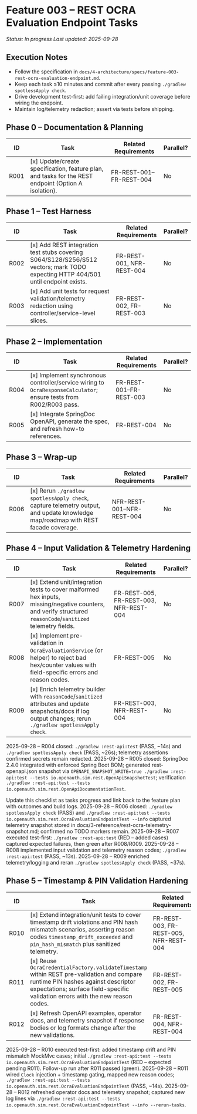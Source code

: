# Feature 003 – REST OCRA Evaluation Endpoint Tasks

_Status: In progress_
_Last updated: 2025-09-28_

## Execution Notes
- Follow the specification in `docs/4-architecture/specs/feature-003-rest-ocra-evaluation-endpoint.md`.
- Keep each task ≤10 minutes and commit after every passing `./gradlew spotlessApply check`.
- Drive development test-first: add failing integration/unit coverage before wiring the endpoint.
- Maintain log/telemetry redaction; assert via tests before shipping.

## Phase 0 – Documentation & Planning
| ID | Task | Related Requirements | Parallel? |
|----|------|----------------------|-----------|
| R001 | [x] Update/create specification, feature plan, and tasks for the REST endpoint (Option A isolation). | FR-REST-001–FR-REST-004 | No |

## Phase 1 – Test Harness
| ID | Task | Related Requirements | Parallel? |
|----|------|----------------------|-----------|
| R002 | [x] Add REST integration test stubs covering S064/S128/S256/S512 vectors; mark TODO expecting HTTP 404/501 until endpoint exists. | FR-REST-001, NFR-REST-004 | No |
| R003 | [x] Add unit tests for request validation/telemetry redaction using controller/service-level slices. | FR-REST-002, FR-REST-003 | No |

## Phase 2 – Implementation
| ID | Task | Related Requirements | Parallel? |
|----|------|----------------------|-----------|
| R004 | [x] Implement synchronous controller/service wiring to `OcraResponseCalculator`; ensure tests from R002/R003 pass. | FR-REST-001–FR-REST-003 | No |
| R005 | [x] Integrate SpringDoc OpenAPI, generate the spec, and refresh how-to references. | FR-REST-004 | No |

## Phase 3 – Wrap-up
| ID | Task | Related Requirements | Parallel? |
|----|------|----------------------|-----------|
| R006 | [x] Rerun `./gradlew spotlessApply check`, capture telemetry output, and update knowledge map/roadmap with REST facade coverage. | NFR-REST-001–NFR-REST-004 | No |

## Phase 4 – Input Validation & Telemetry Hardening
| ID | Task | Related Requirements | Parallel? |
|----|------|----------------------|-----------|
| R007 | [x] Extend unit/integration tests to cover malformed hex inputs, missing/negative counters, and verify structured `reasonCode`/`sanitized` telemetry fields. | FR-REST-005, FR-REST-003, NFR-REST-004 | No |
| R008 | [x] Implement pre-validation in `OcraEvaluationService` (or helper) to reject bad hex/counter values with field-specific errors and reason codes. | FR-REST-005 | No |
| R009 | [x] Enrich telemetry builder with `reasonCode`/`sanitized` attributes and update snapshots/docs if log output changes; rerun `./gradlew spotlessApply check`. | FR-REST-003, NFR-REST-004 | No |

2025-09-28 – R004 closed: `./gradlew :rest-api:test` (PASS, ~14s) and `./gradlew spotlessApply check` (PASS, ~26s); telemetry assertions confirmed secrets remain redacted.
2025-09-28 – R005 closed: SpringDoc 2.4.0 integrated with enforced Spring Boot BOM; generated rest-openapi.json snapshot via `OPENAPI_SNAPSHOT_WRITE=true ./gradlew :rest-api:test --tests io.openauth.sim.rest.OpenApiSnapshotTest`; verification `./gradlew :rest-api:test --tests io.openauth.sim.rest.OpenApiDocumentationTest`.

Update this checklist as tasks progress and link back to the feature plan with outcomes and build logs.
2025-09-28 – R006 closed: `./gradlew spotlessApply check` (PASS) and `./gradlew :rest-api:test --tests io.openauth.sim.rest.OcraEvaluationEndpointTest --info` captured telemetry snapshot stored in docs/3-reference/rest-ocra-telemetry-snapshot.md; confirmed no TODO markers remain.
2025-09-28 – R007 executed test-first: `./gradlew :rest-api:test` (RED – added cases) captured expected failures, then green after R008/R009.
2025-09-28 – R008 implemented input validation and telemetry reason codes; `./gradlew :rest-api:test` (PASS, ~13s).
2025-09-28 – R009 enriched telemetry/logging and reran `./gradlew spotlessApply check` (PASS, ~37s).

## Phase 5 – Timestamp & PIN Validation Hardening
| ID | Task | Related Requirements | Parallel? |
|----|------|----------------------|-----------|
| R010 | [x] Extend integration/unit tests to cover timestamp drift violations and PIN hash mismatch scenarios, asserting reason codes `timestamp_drift_exceeded` and `pin_hash_mismatch` plus sanitized telemetry. | FR-REST-003, FR-REST-005, NFR-REST-004 | No |
| R011 | [x] Reuse `OcraCredentialFactory.validateTimestamp` within REST pre-validation and compare runtime PIN hashes against descriptor expectations; surface field-specific validation errors with the new reason codes. | FR-REST-002, FR-REST-005 | No |
| R012 | [x] Refresh OpenAPI examples, operator docs, and telemetry snapshot if response bodies or log formats change after the new validations. | FR-REST-004, NFR-REST-004 | No |

2025-09-28 – R010 executed test-first: added timestamp drift and PIN mismatch MockMvc cases; initial `./gradlew :rest-api:test --tests io.openauth.sim.rest.OcraEvaluationEndpointTest` (RED – expected pending R011). Follow-up run after R011 passed (green).
2025-09-28 – R011 wired `Clock` injection + timestamp gating, mapped new reason codes; `./gradlew :rest-api:test --tests io.openauth.sim.rest.OcraEvaluationEndpointTest` (PASS, ~14s).
2025-09-28 – R012 refreshed operator docs and telemetry snapshot; captured new log lines via `./gradlew :rest-api:test --tests io.openauth.sim.rest.OcraEvaluationEndpointTest --info --rerun-tasks`.
